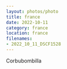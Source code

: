 ```yaml
---
layout: photos/photo
title: france
date: 2022-10-11
category: france
location: france
filenames: 
- 2022_10_11_DSCF1528
---
```


Corbubombilla
